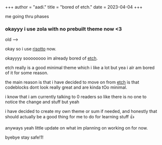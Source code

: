 +++
author = "aadi."
title = "bored of etch."
date = 2023-04-04 
+++

me going thru phases
<!-- more -->
### okayyy i use zola with no prebuilt theme now <3

old --> 

okay so i use [risotto](https://github.com/joeroe/risotto) now.


okayyyy soooooooo im already bored of [etch](https://github.com/LukasJoswiak/etch/). 

etch really is a good minimal theme which i like a lot but yea i alr am bored of it for some reason.

the main reason is that i have decided to move on from [etch](https://github.com/LukasJoswiak/etch/) is that codeblocks dont look really great and are kinda tOo minimal.

i know that i am currently talking to 0 readers so like there is no one to notice the change and stuff but yeah

i have decided to create my own theme or sum if needed, and honestly that should actually be a good thing for me to do for learning stuff :thumbsup:

anyways yeah little update on what im planning on working on for now.

byebye stay safe!1!










